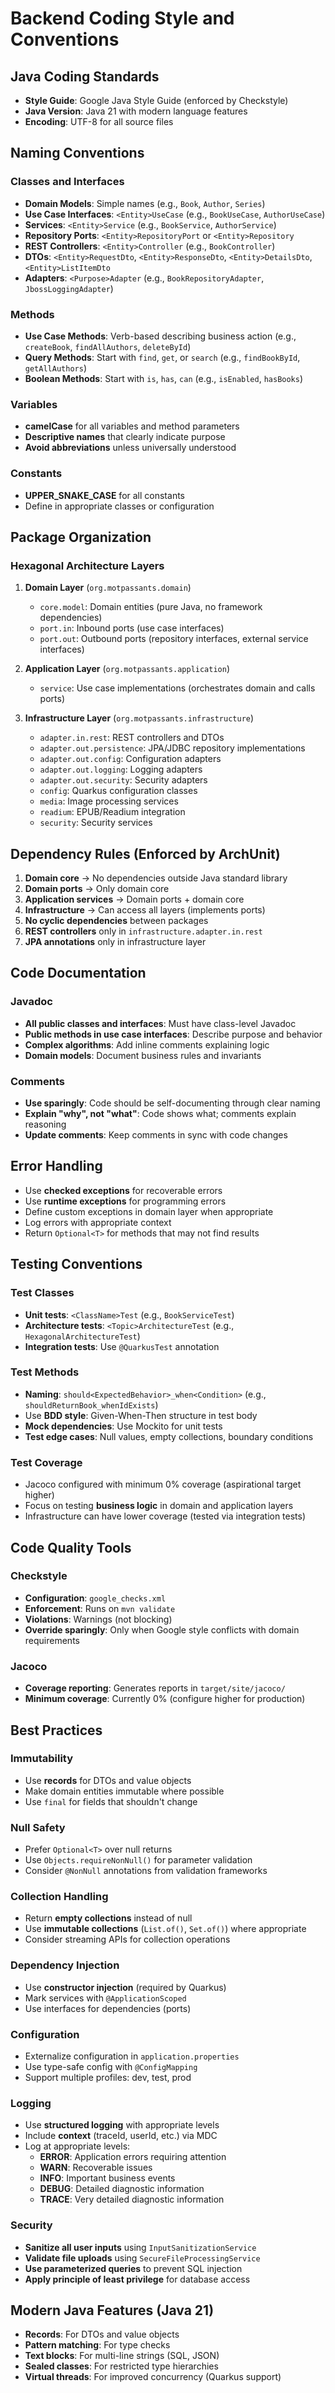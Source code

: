 # Backend Coding Style and Conventions

## Java Coding Standards
- **Style Guide**: Google Java Style Guide (enforced by Checkstyle)
- **Java Version**: Java 21 with modern language features
- **Encoding**: UTF-8 for all source files

## Naming Conventions
### Classes and Interfaces
- **Domain Models**: Simple names (e.g., `Book`, `Author`, `Series`)
- **Use Case Interfaces**: `<Entity>UseCase` (e.g., `BookUseCase`, `AuthorUseCase`)
- **Services**: `<Entity>Service` (e.g., `BookService`, `AuthorService`)
- **Repository Ports**: `<Entity>RepositoryPort` or `<Entity>Repository`
- **REST Controllers**: `<Entity>Controller` (e.g., `BookController`)
- **DTOs**: `<Entity>RequestDto`, `<Entity>ResponseDto`, `<Entity>DetailsDto`, `<Entity>ListItemDto`
- **Adapters**: `<Purpose>Adapter` (e.g., `BookRepositoryAdapter`, `JbossLoggingAdapter`)

### Methods
- **Use Case Methods**: Verb-based describing business action (e.g., `createBook`, `findAllAuthors`, `deleteById`)
- **Query Methods**: Start with `find`, `get`, or `search` (e.g., `findBookById`, `getAllAuthors`)
- **Boolean Methods**: Start with `is`, `has`, `can` (e.g., `isEnabled`, `hasBooks`)

### Variables
- **camelCase** for all variables and method parameters
- **Descriptive names** that clearly indicate purpose
- **Avoid abbreviations** unless universally understood

### Constants
- **UPPER_SNAKE_CASE** for all constants
- Define in appropriate classes or configuration

## Package Organization
### Hexagonal Architecture Layers
1. **Domain Layer** (`org.motpassants.domain`)
   - `core.model`: Domain entities (pure Java, no framework dependencies)
   - `port.in`: Inbound ports (use case interfaces)
   - `port.out`: Outbound ports (repository interfaces, external service interfaces)

2. **Application Layer** (`org.motpassants.application`)
   - `service`: Use case implementations (orchestrates domain and calls ports)

3. **Infrastructure Layer** (`org.motpassants.infrastructure`)
   - `adapter.in.rest`: REST controllers and DTOs
   - `adapter.out.persistence`: JPA/JDBC repository implementations
   - `adapter.out.config`: Configuration adapters
   - `adapter.out.logging`: Logging adapters
   - `adapter.out.security`: Security adapters
   - `config`: Quarkus configuration classes
   - `media`: Image processing services
   - `readium`: EPUB/Readium integration
   - `security`: Security services

## Dependency Rules (Enforced by ArchUnit)
1. **Domain core** → No dependencies outside Java standard library
2. **Domain ports** → Only domain core
3. **Application services** → Domain ports + domain core
4. **Infrastructure** → Can access all layers (implements ports)
5. **No cyclic dependencies** between packages
6. **REST controllers** only in `infrastructure.adapter.in.rest`
7. **JPA annotations** only in infrastructure layer

## Code Documentation
### Javadoc
- **All public classes and interfaces**: Must have class-level Javadoc
- **Public methods in use case interfaces**: Describe purpose and behavior
- **Complex algorithms**: Add inline comments explaining logic
- **Domain models**: Document business rules and invariants

### Comments
- **Use sparingly**: Code should be self-documenting through clear naming
- **Explain "why", not "what"**: Code shows what; comments explain reasoning
- **Update comments**: Keep comments in sync with code changes

## Error Handling
- Use **checked exceptions** for recoverable errors
- Use **runtime exceptions** for programming errors
- Define custom exceptions in domain layer when appropriate
- Log errors with appropriate context
- Return `Optional<T>` for methods that may not find results

## Testing Conventions
### Test Classes
- **Unit tests**: `<ClassName>Test` (e.g., `BookServiceTest`)
- **Architecture tests**: `<Topic>ArchitectureTest` (e.g., `HexagonalArchitectureTest`)
- **Integration tests**: Use `@QuarkusTest` annotation

### Test Methods
- **Naming**: `should<ExpectedBehavior>_when<Condition>` (e.g., `shouldReturnBook_whenIdExists`)
- Use **BDD style**: Given-When-Then structure in test body
- **Mock dependencies**: Use Mockito for unit tests
- **Test edge cases**: Null values, empty collections, boundary conditions

### Test Coverage
- Jacoco configured with minimum 0% coverage (aspirational target higher)
- Focus on testing **business logic** in domain and application layers
- Infrastructure can have lower coverage (tested via integration tests)

## Code Quality Tools
### Checkstyle
- **Configuration**: `google_checks.xml`
- **Enforcement**: Runs on `mvn validate`
- **Violations**: Warnings (not blocking)
- **Override sparingly**: Only when Google style conflicts with domain requirements

### Jacoco
- **Coverage reporting**: Generates reports in `target/site/jacoco/`
- **Minimum coverage**: Currently 0% (configure higher for production)

## Best Practices
### Immutability
- Use **records** for DTOs and value objects
- Make domain entities immutable where possible
- Use `final` for fields that shouldn't change

### Null Safety
- Prefer `Optional<T>` over null returns
- Use `Objects.requireNonNull()` for parameter validation
- Consider `@NonNull` annotations from validation frameworks

### Collection Handling
- Return **empty collections** instead of null
- Use **immutable collections** (`List.of()`, `Set.of()`) where appropriate
- Consider streaming APIs for collection operations

### Dependency Injection
- Use **constructor injection** (required by Quarkus)
- Mark services with `@ApplicationScoped`
- Use interfaces for dependencies (ports)

### Configuration
- Externalize configuration in `application.properties`
- Use type-safe config with `@ConfigMapping`
- Support multiple profiles: dev, test, prod

### Logging
- Use **structured logging** with appropriate levels
- Include **context** (traceId, userId, etc.) via MDC
- Log at appropriate levels:
  - **ERROR**: Application errors requiring attention
  - **WARN**: Recoverable issues
  - **INFO**: Important business events
  - **DEBUG**: Detailed diagnostic information
  - **TRACE**: Very detailed diagnostic information

### Security
- **Sanitize all user inputs** using `InputSanitizationService`
- **Validate file uploads** using `SecureFileProcessingService`
- **Use parameterized queries** to prevent SQL injection
- **Apply principle of least privilege** for database access

## Modern Java Features (Java 21)
- **Records**: For DTOs and value objects
- **Pattern matching**: For type checks
- **Text blocks**: For multi-line strings (SQL, JSON)
- **Sealed classes**: For restricted type hierarchies
- **Virtual threads**: For improved concurrency (Quarkus support)
